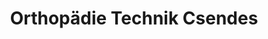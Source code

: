 ---
title: "Orthopädie Technik Csendes"
url: /grevenbroich/orthopaedie-technik-csendes-bahnstrasse/
shop: Sanitätshaus
---